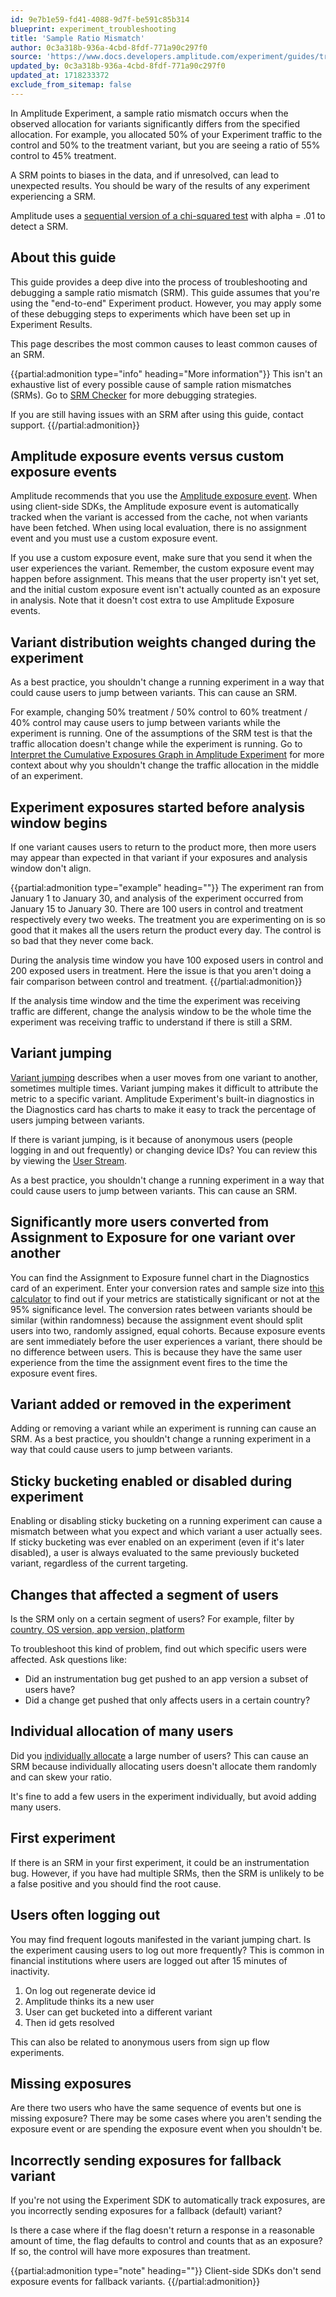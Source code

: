 ```yaml
---
id: 9e7b1e59-fd41-4088-9d7f-be591c85b314
blueprint: experiment_troubleshooting
title: 'Sample Ratio Mismatch'
author: 0c3a318b-936a-4cbd-8fdf-771a90c297f0
source: 'https://www.docs.developers.amplitude.com/experiment/guides/troubleshooting/sample-ratio-mismatch/'
updated_by: 0c3a318b-936a-4cbd-8fdf-771a90c297f0
updated_at: 1718233372
exclude_from_sitemap: false
---
```

In Amplitude Experiment, a sample ratio mismatch occurs when the observed allocation for variants significantly differs from the specified allocation. For example, you allocated 50% of your Experiment traffic to the control and 50% to the treatment variant, but you are seeing a ratio of 55% control to 45% treatment.

A SRM points to biases in the data, and if unresolved, can lead to unexpected results. You should be wary of the results of any experiment experiencing a SRM.

Amplitude uses a [sequential version of a chi-squared test](https://arxiv.org/abs/2011.03567) with alpha = .01 to detect a SRM.

## About this guide

This guide provides a deep dive into the process of troubleshooting and debugging a sample ratio mismatch (SRM). This guide assumes that you're using the "end-to-end" Experiment product. However, you may apply some of these debugging steps to experiments which have been set up in Experiment Results.

This page describes the most common causes to least common causes of an SRM.

{{partial:admonition type="info" heading="More information"}}
This isn't an exhaustive list of every possible cause of sample ration mismatches (SRMs). Go to [SRM Checker](https://www.lukasvermeer.nl/srm/docs/faq/#what-can-we-do-about-sample-ratio-mismatch) for more debugging strategies. 
    
If you are still having issues with an SRM after using this guide, contact support. 
{{/partial:admonition}}

## Amplitude exposure events versus custom exposure events
<!-- Casey: Revisit -->
Amplitude recommends that you use the [Amplitude exposure event](/docs/feature-experiment/under-the-hood/event-tracking#exposure-events). When using client-side SDKs, the Amplitude exposure event is automatically tracked when the variant is accessed from the cache, not when variants have been fetched. When using local evaluation, there is no assignment event and you must use a custom exposure event. 

If you use a custom exposure event, make sure that you send it when the user experiences the variant. Remember, the custom exposure event may happen before assignment. This means that the user property isn't yet set, and the initial custom exposure event isn't actually counted as an exposure in analysis. Note that it doesn't cost extra to use Amplitude Exposure events.

## Variant distribution weights changed during the experiment

As a best practice, you shouldn't change a running experiment in a way that could cause users to jump between variants. This can cause an SRM.

For example, changing 50% treatment / 50% control to 60% treatment / 40% control may cause users to jump between variants while the experiment is running. One of the assumptions of the SRM test is that the traffic allocation doesn't change while the experiment is running. Go to [Interpret the Cumulative Exposures Graph in Amplitude Experiment](/docs/feature-experiment/advanced-techniques/cumulative-exposure-change-slope) for more context about why you shouldn't change the traffic allocation in the middle of an experiment.

## Experiment exposures started before analysis window begins

If one variant causes users to return to the product more, then more users may appear than expected in that variant if your exposures and analysis window don't align. 


{{partial:admonition type="example" heading=""}}
The experiment ran from January 1 to January 30, and analysis of the experiment occurred from January 15 to January 30. There are 100 users in control and treatment respectively every two weeks. The treatment you are experimenting on is so good that it makes all the users return the product every day. The control is so bad that they never come back. 

During the analysis time window you have 100 exposed users in control and 200 exposed users in treatment. Here the issue is that you aren't doing a fair comparison between control and treatment. 
{{/partial:admonition}}
    
If the analysis time window and the time the experiment was receiving traffic are different, change the analysis window to be the whole time the experiment was receiving traffic to understand if there is still a SRM.

## Variant jumping

[Variant jumping](/docs/feature-experiment/troubleshooting/variant-jumping) describes when a user moves from one variant to another, sometimes multiple times. Variant jumping makes it difficult to attribute the metric to a specific variant. Amplitude Experiment's built-in diagnostics in the Diagnostics card has charts to make it easy to track the percentage of users jumping between variants. 

If there is variant jumping, is it because of anonymous users (people logging in and out frequently) or changing device IDs? You can review this by viewing the [User Stream](/docs/analytics/user-data-lookup).

As a best practice, you shouldn't change a running experiment in a way that could cause users to jump between variants. This can cause an SRM.

## Significantly more users converted from Assignment to Exposure for one variant over another

You can find the Assignment to Exposure funnel chart in the Diagnostics card of an experiment. Enter your conversion rates and sample size into [this calculator](https://www.socscistatistics.com/tests/ztest/default2.aspx) to find out if your metrics are statistically significant or not at the 95% significance level. The conversion rates between variants should be similar (within randomness) because the assignment event should split users into two, randomly assigned, equal cohorts. Because exposure events are sent immediately before the user experiences a variant, there should be no difference between users. This is because they have the same user experience from the time the assignment event fires to the time the exposure event fires.

## Variant added or removed in the experiment

Adding or removing a variant while an experiment is running can cause an SRM. As a best practice, you shouldn't change a running experiment in a way that could cause users to jump between variants. 

## Sticky bucketing enabled or disabled during experiment

Enabling or disabling sticky bucketing on a running experiment can cause a mismatch between what you expect and which variant a user actually sees. If sticky bucketing was ever enabled on an experiment (even if it's later disabled), a user is always evaluated to the same previously bucketed variant, regardless of the current targeting.

## Changes that affected a segment of users

Is the SRM only on a certain segment of users? For example, filter by [country, OS version, app version, platform](/docs/get-started/user-property-definitions)

To troubleshoot this kind of problem, find out which specific users were affected. Ask questions like:

- Did an instrumentation bug get pushed to an app version a subset of users have?
- Did a change get pushed that only affects users in a certain country?

## Individual allocation of many users

Did you [individually allocate](/docs/feature-experiment/implementation#individual-inclusions) a large number of users?
This can cause an SRM because individually allocating users doesn't allocate them randomly and can skew your ratio. 

It's fine to add a few users in the experiment individually, but avoid adding many users.

## First experiment 

If there is an SRM in your first experiment, it could be an instrumentation bug. However, if you have had multiple SRMs, then the SRM is unlikely to be a false positive and you should find the root cause. 

## Users often logging out

You may find frequent logouts manifested in the variant jumping chart. Is the experiment causing users to log out more frequently? This is common in financial institutions where users are logged out after 15 minutes of inactivity.

1. On log out regenerate device id
2. Amplitude thinks its a new user
3. User can get bucketed into a different variant
4. Then id gets resolved

This can also be related to anonymous users from sign up flow experiments. 

## Missing exposures

Are there two users who have the same sequence of events but one is missing exposure? There may be some cases where you aren't sending the exposure event or are spending the exposure event when you shouldn't be.

## Incorrectly sending exposures for fallback variant 

If you're not using the Experiment SDK to automatically track exposures, are you incorrectly sending exposures for a fallback (default) variant?

Is there a case where if the flag doesn't return a response in a reasonable amount of time, the flag defaults to control and counts that as an exposure? If so, the control will have more exposures than treatment.

{{partial:admonition type="note" heading=""}}
Client-side SDKs don't send exposure events for fallback variants.
{{/partial:admonition}}

